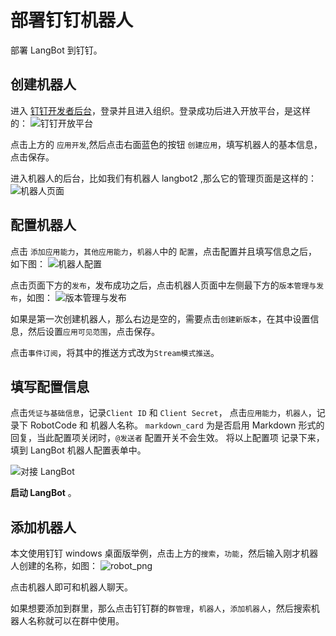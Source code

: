# 部署钉钉机器人

部署 LangBot 到钉钉。

## 创建机器人

进入 [钉钉开发者后台](https://open-dev.dingtalk.com/?spm=ding_open_doc.document.0.0.74f445e5MkawbT#/)，登录并且进入组织。登录成功后进入开放平台，是这样的：
![钉钉开放平台](/assets/image/zh/deploy/bots/dingtalk/dingtalk1.png)

点击上方的 `应用开发`,然后点击右面蓝色的按钮 `创建应用`，填写机器人的基本信息，点击保存。

进入机器人的后台，比如我们有机器人 langbot2 ,那么它的管理页面是这样的：
![机器人页面](/assets/image/zh/deploy/bots/dingtalk/dingtalk2.png)

## 配置机器人

点击 `添加应用能力`，`其他应用能力`，`机器人`中的 `配置`，点击配置并且填写信息之后，如下图：
![机器人配置](/assets/image/zh/deploy/bots/dingtalk/dingtalk3.png)

点击页面下方的`发布`，发布成功之后，点击机器人页面中左侧最下方的`版本管理与发布`，如图：
![版本管理与发布](/assets/image/zh/deploy/bots/dingtalk/dingtalk4.png)

如果是第一次创建机器人，那么右边是空的，需要点击`创建新版本`，在其中设置信息，然后设置`应用可见范围`，点击保存。

点击`事件订阅`，将其中的推送方式改为`Stream模式推送`。

## 填写配置信息

点击`凭证与基础信息`，记录`Client ID` 和 `Client Secret`，
点击`应用能力`，`机器人`，记录下 RobotCode 和 机器人名称。
`markdown_card` 为是否启用 Markdown 形式的回复，当此配置项关闭时，`@发送者` 配置开关不会生效。
将以上配置项 记录下来，填到 LangBot 机器人配置表单中。

![对接 LangBot](/assets/image/zh/deploy/bots/dingtalk/connect_to_langbot.png)

**启动 LangBot** 。

## 添加机器人

本文使用钉钉 windows 桌面版举例，点击上方的`搜索`，`功能`，然后输入刚才机器人创建的名称，如图：
![robot_png](/assets/image/zh/deploy/bots/dingtalk/dingtalk5.png)

点击机器人即可和机器人聊天。

如果想要添加到群里，那么点击钉钉群的`群管理`，`机器人`，`添加机器人`，然后搜索机器人名称就可以在群中使用。



